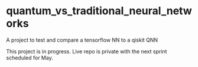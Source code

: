# quantum_vs_traditional_neural_networks
 A project to test and compare a tensorflow NN to a qiskit QNN

This project is in progress. Live repo is private with the next sprint scheduled for May.
